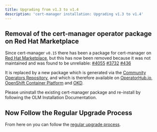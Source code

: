 ```yaml
---
title: Upgrading from v1.3 to v1.4
description: 'cert-manager installation: Upgrading v1.3 to v1.4'
---
```


## Removal of the cert-manager operator package on Red Hat Marketplace

Since cert-manager `v0.15` there has been a package for cert-manager on [Red Hat Marketplace][],
but this has now been removed because it was not maintained and was found to be unreliable:
[#4055](https://github.com/cert-manager/cert-manager/issues/4055)
[#3732](https://github.com/cert-manager/cert-manager/issues/3732)
[#436](https://github.com/cert-manager/website/issues/436)

[Red Hat Marketplace]: https://marketplace.redhat.com

It is replaced by a new package which is generated via the [Community Operators Repository][],
and which is therefore available on
[OperatorHub.io](https://operatorhub.io),
[OpenShift Container Platform](https://openshift.com) and
[OKD](https://okd.io).

[Community Operators Repository]: https://github.com/operator-framework/community-operators

Please uninstall the existing cert-manager package and re-install
by following the OLM Installation Documentation.

## Now Follow the Regular Upgrade Process

From here on you can follow the [regular upgrade process](../../installation/upgrade.md).
